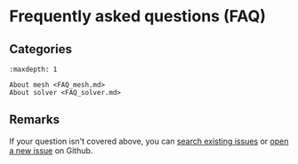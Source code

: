 # Frequently asked questions (FAQ)

## Categories

```{toctree}
:maxdepth: 1

About mesh <FAQ_mesh.md>
About solver <FAQ_solver.md>
```

## Remarks

If your question isn't covered above, you can [search existing issues](https://github.com/deepmodeling/jax-fem/issues?q=) or [open a new issue](https://github.com/deepmodeling/jax-fem/issues/new/choose) on Github.